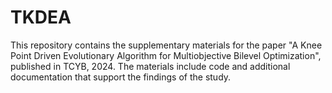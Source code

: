 # TKDEA
This repository contains the supplementary materials for the paper "A Knee Point Driven Evolutionary Algorithm for Multiobjective Bilevel Optimization", published in TCYB, 2024. The materials include code and additional documentation that support the findings of the study.

